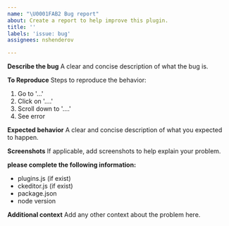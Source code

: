 ```yaml
---
name: "\U0001FAB2 Bug report"
about: Create a report to help improve this plugin.
title: ''
labels: 'issue: bug'
assignees: nshenderov

---
```


**Describe the bug**
A clear and concise description of what the bug is.

**To Reproduce**
Steps to reproduce the behavior:
1. Go to '...'
2. Click on '....'
3. Scroll down to '....'
4. See error

**Expected behavior**
A clear and concise description of what you expected to happen.

**Screenshots**
If applicable, add screenshots to help explain your problem.

**please complete the following information:**
 - plugins.js (if exist)
 - ckeditor.js (if exist)
 - package.json
 - node version

**Additional context**
Add any other context about the problem here.

